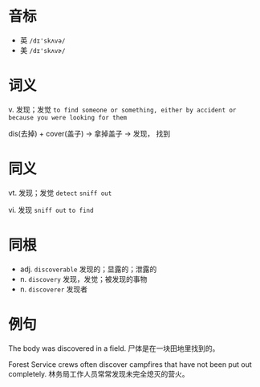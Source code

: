 # 音标

- 英 `/dɪ'skʌvə/`
- 美 `/dɪ'skʌvɚ/`

# 词义

v. 发现；发觉
`to find someone or something, either by accident or because you were looking for them`



dis(去掉) + cover(盖子) → 拿掉盖子 → 发现， 找到

# 同义

vt. 发现；发觉
`detect` `sniff out`

vi. 发现
`sniff out` `to find`

# 同根

- adj. `discoverable` 发现的；显露的；泄露的
- n. `discovery` 发现，发觉；被发现的事物
- n. `discoverer` 发现者

# 例句

The body was discovered in a field.
尸体是在一块田地里找到的。

Forest Service crews often discover campfires that have not been put out completely.
林务局工作人员常常发现未完全熄灭的营火。



